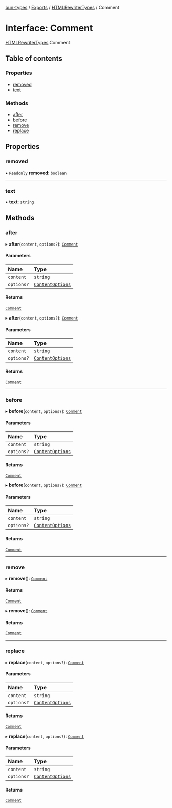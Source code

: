 [bun-types](https://oven-sh.github.io/bun-types/README.md) / [Exports](https://oven-sh.github.io/bun-types/modules.md) / [HTMLRewriterTypes](https://oven-sh.github.io/bun-types/modules/HTMLRewriterTypes.md) / Comment

# Interface: Comment

[HTMLRewriterTypes](https://oven-sh.github.io/bun-types/modules/HTMLRewriterTypes.md).Comment

## Table of contents

### Properties

- [removed](https://oven-sh.github.io/bun-types/interfaces/HTMLRewriterTypes.Comment.md#removed)
- [text](https://oven-sh.github.io/bun-types/interfaces/HTMLRewriterTypes.Comment.md#text)

### Methods

- [after](https://oven-sh.github.io/bun-types/interfaces/HTMLRewriterTypes.Comment.md#after)
- [before](https://oven-sh.github.io/bun-types/interfaces/HTMLRewriterTypes.Comment.md#before)
- [remove](https://oven-sh.github.io/bun-types/interfaces/HTMLRewriterTypes.Comment.md#remove)
- [replace](https://oven-sh.github.io/bun-types/interfaces/HTMLRewriterTypes.Comment.md#replace)

## Properties

### removed

• `Readonly` **removed**: `boolean`

___

### text

• **text**: `string`

## Methods

### after

▸ **after**(`content`, `options?`): [`Comment`](https://oven-sh.github.io/bun-types/interfaces/HTMLRewriterTypes.Comment.md)

#### Parameters

| Name | Type |
| :------ | :------ |
| `content` | `string` |
| `options?` | [`ContentOptions`](https://oven-sh.github.io/bun-types/interfaces/HTMLRewriterTypes.ContentOptions.md) |

#### Returns

[`Comment`](https://oven-sh.github.io/bun-types/interfaces/HTMLRewriterTypes.Comment.md)

▸ **after**(`content`, `options?`): [`Comment`](https://oven-sh.github.io/bun-types/interfaces/HTMLRewriterTypes.Comment.md)

#### Parameters

| Name | Type |
| :------ | :------ |
| `content` | `string` |
| `options?` | [`ContentOptions`](https://oven-sh.github.io/bun-types/interfaces/HTMLRewriterTypes.ContentOptions.md) |

#### Returns

[`Comment`](https://oven-sh.github.io/bun-types/interfaces/HTMLRewriterTypes.Comment.md)

___

### before

▸ **before**(`content`, `options?`): [`Comment`](https://oven-sh.github.io/bun-types/interfaces/HTMLRewriterTypes.Comment.md)

#### Parameters

| Name | Type |
| :------ | :------ |
| `content` | `string` |
| `options?` | [`ContentOptions`](https://oven-sh.github.io/bun-types/interfaces/HTMLRewriterTypes.ContentOptions.md) |

#### Returns

[`Comment`](https://oven-sh.github.io/bun-types/interfaces/HTMLRewriterTypes.Comment.md)

▸ **before**(`content`, `options?`): [`Comment`](https://oven-sh.github.io/bun-types/interfaces/HTMLRewriterTypes.Comment.md)

#### Parameters

| Name | Type |
| :------ | :------ |
| `content` | `string` |
| `options?` | [`ContentOptions`](https://oven-sh.github.io/bun-types/interfaces/HTMLRewriterTypes.ContentOptions.md) |

#### Returns

[`Comment`](https://oven-sh.github.io/bun-types/interfaces/HTMLRewriterTypes.Comment.md)

___

### remove

▸ **remove**(): [`Comment`](https://oven-sh.github.io/bun-types/interfaces/HTMLRewriterTypes.Comment.md)

#### Returns

[`Comment`](https://oven-sh.github.io/bun-types/interfaces/HTMLRewriterTypes.Comment.md)

▸ **remove**(): [`Comment`](https://oven-sh.github.io/bun-types/interfaces/HTMLRewriterTypes.Comment.md)

#### Returns

[`Comment`](https://oven-sh.github.io/bun-types/interfaces/HTMLRewriterTypes.Comment.md)

___

### replace

▸ **replace**(`content`, `options?`): [`Comment`](https://oven-sh.github.io/bun-types/interfaces/HTMLRewriterTypes.Comment.md)

#### Parameters

| Name | Type |
| :------ | :------ |
| `content` | `string` |
| `options?` | [`ContentOptions`](https://oven-sh.github.io/bun-types/interfaces/HTMLRewriterTypes.ContentOptions.md) |

#### Returns

[`Comment`](https://oven-sh.github.io/bun-types/interfaces/HTMLRewriterTypes.Comment.md)

▸ **replace**(`content`, `options?`): [`Comment`](https://oven-sh.github.io/bun-types/interfaces/HTMLRewriterTypes.Comment.md)

#### Parameters

| Name | Type |
| :------ | :------ |
| `content` | `string` |
| `options?` | [`ContentOptions`](https://oven-sh.github.io/bun-types/interfaces/HTMLRewriterTypes.ContentOptions.md) |

#### Returns

[`Comment`](https://oven-sh.github.io/bun-types/interfaces/HTMLRewriterTypes.Comment.md)
